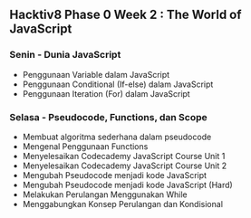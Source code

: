 ## Hacktiv8 Phase 0 Week 2 : The World of JavaScript

### Senin - Dunia JavaScript

- Penggunaan Variable dalam JavaScript
- Penggunaan Conditional (If-else) dalam JavaScript
- Penggunaan Iteration (For) dalam JavaScript

### Selasa - Pseudocode, Functions, dan Scope

- Membuat algoritma sederhana dalam pseudocode
- Mengenal Penggunaan Functions
- Menyelesaikan Codecademy JavaScript Course Unit 1
- Menyelesaikan Codecademy JavaScript Course Unit 2
- Mengubah Pseudocode menjadi kode JavaScript
- Mengubah Pseudocode menjadi kode JavaScript (Hard)
- Melakukan Perulangan Menggunakan While
- Menggabungkan Konsep Perulangan dan Kondisional

